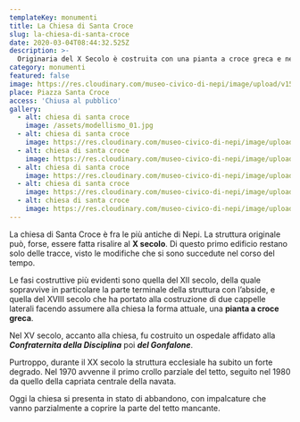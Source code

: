 ```yaml
---
templateKey: monumenti
title: La Chiesa di Santa Croce
slug: la-chiesa-di-santa-croce
date: 2020-03-04T08:44:32.525Z
description: >-
  Originaria del X Secolo è costruita con una pianta a croce greca e nel XV Secolo fu affiancata da un ospedale affidato alla Confraternita della Disciplina.
category: monumenti
featured: false
image: https://res.cloudinary.com/museo-civico-di-nepi/image/upload/v1587372816/croce-02_jsco1t.jpg
place: Piazza Santa Croce
access: 'Chiusa al pubblico'
gallery:
  - alt: chiesa di santa croce
    image: /assets/modellismo_01.jpg
  - alt: chiesa di santa croce
    image: https://res.cloudinary.com/museo-civico-di-nepi/image/upload/v1587372819/croce-01_nmlpmt.jpg
  - alt: chiesa di santa croce
    image: https://res.cloudinary.com/museo-civico-di-nepi/image/upload/v1587372816/croce-02_jsco1t.jpg
  - alt: chiesa di santa croce
    image: https://res.cloudinary.com/museo-civico-di-nepi/image/upload/v1587372821/croce-03_clh04r.jpg
  - alt: chiesa di santa croce
    image: https://res.cloudinary.com/museo-civico-di-nepi/image/upload/v1587372823/croce-04_rqyhen.jpg
  - alt: chiesa di santa croce
    image: https://res.cloudinary.com/museo-civico-di-nepi/image/upload/v1587372822/croce-05_ptoo7j.jpg
---
```

La chiesa di Santa Croce è fra le più antiche di Nepi. La struttura originale può, forse, essere fatta risalire al **X secolo**. Di questo primo edificio restano solo delle tracce, visto le modifiche che si sono succedute nel corso del tempo.

Le fasi costruttive più evidenti sono quella del XII secolo, della quale sopravvive in particolare la parte terminale della struttura con l’abside, e quella del XVIII secolo che ha portato alla costruzione di due cappelle laterali facendo assumere alla chiesa la forma attuale, una **pianta a croce greca**.

Nel XV secolo, accanto alla chiesa, fu costruito un ospedale affidato alla _**Confraternita della Disciplina**_ poi _**del Gonfalone**_.

Purtroppo, durante il XX secolo la struttura ecclesiale ha subito un forte degrado. Nel 1970 avvenne il primo crollo parziale del tetto, seguito nel 1980 da quello della capriata centrale della navata.

Oggi la chiesa si presenta in stato di abbandono, con impalcature che vanno parzialmente a coprire la parte del tetto mancante.